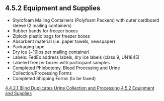## 4.5.2 Equipment and Supplies

* Styrofoam Mailing Containers (Polyfoam Packers) with outer cardboard sleeve (2 mailing containers)
* Rubber bands for freezer boxes
* Ziplock plastic bags for freezer boxes
* Absorbent material (i.e. paper towels, newspaper)
* Packaging tape
* Dry ice (~10lbs per mailing container)
* Labels:  FedEx address labels, dry ice labels (class 9, UN1845)
* Labeled freezer boxes with participant samples
* Completed Phlebotomy, Blood Processing and Urine Collection/Processing Forms
* Completed Shipping Forms (to be faxed)


<div class="center">
<div class="btn-group">
  <a href=":pages_path:/manuals/urine-collection-processing/4-04-02-01-blind-duplicates.md" class="btn btn-default">
    <span class="glyphicon glyphicon-chevron-left"></span>
    4.4.2.1 Blind Duplicates
  </a>

  <a href=":pages_path:/manuals/urine-collection-processing" class="btn btn-default">
    <span class="glyphicon glyphicon-chevron-up"></span>
    Urine Collection and Processing
  </a>

  <a href=":pages_path:/manuals/urine-collection-processing/4-05-02-equipment-supplies.md" class="btn btn-success">
    4.5.2 Equipment and Supplies
    <span class="glyphicon glyphicon-chevron-right"></span>
  </a>
</div>
</div>
